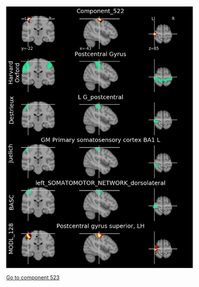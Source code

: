 


![522](preliminary/522.jpg "Component 522")

[Go to component 523](https://parietal-inria.github.io/MODL_atlas/1024/523 "Component 523")